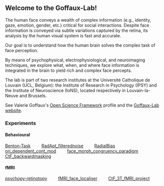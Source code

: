## Welcome to the Goffaux-Lab!

The human face conveys a wealth of complex information (e.g., identity, gaze,
emotion, gender, etc.) critical for social interactions. Despite face
information is conveyed via subtle variations captured by the retina, its
analysis by the human visual system is fast and accurate.

Our goal is to understand how the human brain solves the complex task of face
perception.

By means of psychophysical, electrophysiological, and neuroimaging techniques,
we explore what, when, and where face information is integrated in the brain to
yield rich and complex face percepts.

The lab is part of two research institutes at the Université Catholique de
Louvain (UCL, Belgium): the Institute of Research in Psychology (IPSY) and the
Institute of Neuroscience (IoNS), located respectively in Louvain-la-Neuve and
Brussels.

See Valerie Goffaux's [Open Science Framework](https://osf.io/zxjkh/) profile
and the [Goffaux-Lab
website](https://sites.uclouvain.be/goffauxlab/index.html).

### Experiments
#### Behavioural
[Benton-Task](https://github.com/Goffaux-Lab/Benton-Task) &emsp;&emsp;
[RadApt_filterednoise](https://github.com/Goffaux-Lab/RadApt_filterednoise) &emsp;&emsp;
[RadialBias](https://github.com/Goffaux-Lab/RadialBias) &emsp;&emsp;
[ori_dependent_cont_mod](https://github.com/Goffaux-Lab/ori_dependent_cont_mod) &emsp;&emsp;
[face_morph_congruency_paradigm](https://github.com/Goffaux-Lab/face_morph_congruency_paradigm) &emsp;&emsp;
[CtF_backwardmasking](https://github.com/Goffaux-Lab/CtF_backwardmasking_behavioural) &emsp;&emsp;

#### fMRI 
[psychopy-retinotopy](https://github.com/Goffaux-Lab/psychopy-retinotopy) &emsp;&emsp;
[fMRI_face_localiser](https://github.com/Goffaux-Lab/fMRI_face_localiser) &emsp;&emsp;
[CtF_3T_fMRI_project](https://github.com/Goffaux-Lab/CtF_3T_fMRI_project) &emsp;&emsp;
